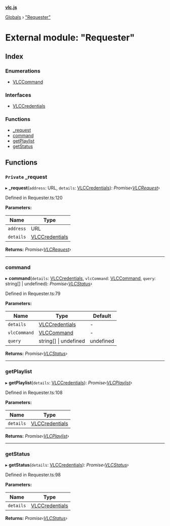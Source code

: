 **[vlc.js](../README.md)**

[Globals](../globals.md) › [&quot;Requester&quot;](_requester_.md)

# External module: "Requester"

## Index

### Enumerations

* [VLCCommand](../enums/_requester_.vlccommand.md)

### Interfaces

* [VLCCredentials](../interfaces/_requester_.vlccredentials.md)

### Functions

* [_request](_requester_.md#private-_request)
* [command](_requester_.md#command)
* [getPlaylist](_requester_.md#getplaylist)
* [getStatus](_requester_.md#getstatus)

## Functions

### `Private` _request

▸ **_request**(`address`: URL, `details`: [VLCCredentials](../interfaces/_requester_.vlccredentials.md)): *Promise‹[VLCRequest](../classes/_structures_vlcrequest_.vlcrequest.md)›*

Defined in Requester.ts:120

**Parameters:**

Name | Type |
------ | ------ |
`address` | URL |
`details` | [VLCCredentials](../interfaces/_requester_.vlccredentials.md) |

**Returns:** *Promise‹[VLCRequest](../classes/_structures_vlcrequest_.vlcrequest.md)›*

___

###  command

▸ **command**(`details`: [VLCCredentials](../interfaces/_requester_.vlccredentials.md), `vlcCommand`: [VLCCommand](../enums/_requester_.vlccommand.md), `query`: string[] | undefined): *Promise‹[VLCStatus](../classes/_structures_vlcstatus_.vlcstatus.md)›*

Defined in Requester.ts:79

**Parameters:**

Name | Type | Default |
------ | ------ | ------ |
`details` | [VLCCredentials](../interfaces/_requester_.vlccredentials.md) | - |
`vlcCommand` | [VLCCommand](../enums/_requester_.vlccommand.md) | - |
`query` | string[] &#124; undefined |  undefined |

**Returns:** *Promise‹[VLCStatus](../classes/_structures_vlcstatus_.vlcstatus.md)›*

___

###  getPlaylist

▸ **getPlaylist**(`details`: [VLCCredentials](../interfaces/_requester_.vlccredentials.md)): *Promise‹[VLCPlaylist](../classes/_structures_vlcplaylist_.vlcplaylist.md)›*

Defined in Requester.ts:108

**Parameters:**

Name | Type |
------ | ------ |
`details` | [VLCCredentials](../interfaces/_requester_.vlccredentials.md) |

**Returns:** *Promise‹[VLCPlaylist](../classes/_structures_vlcplaylist_.vlcplaylist.md)›*

___

###  getStatus

▸ **getStatus**(`details`: [VLCCredentials](../interfaces/_requester_.vlccredentials.md)): *Promise‹[VLCStatus](../classes/_structures_vlcstatus_.vlcstatus.md)›*

Defined in Requester.ts:98

**Parameters:**

Name | Type |
------ | ------ |
`details` | [VLCCredentials](../interfaces/_requester_.vlccredentials.md) |

**Returns:** *Promise‹[VLCStatus](../classes/_structures_vlcstatus_.vlcstatus.md)›*